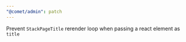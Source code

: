 ```yaml
---
"@comet/admin": patch
---
```


Prevent `StackPageTitle` rerender loop when passing a react element as `title`
